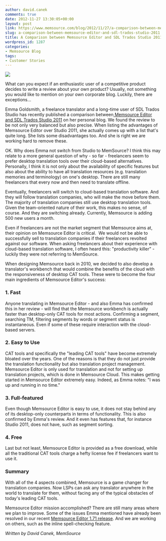 ```yaml
---
author: david.canek
comments: true
date: 2012-11-27 13:30:05+00:00
layout: post
link: https://www.memsource.com/blog/2012/11/27/a-comparison-between-memsource-editor-and-sdl-trados-studio-2011/
slug: a-comparison-between-memsource-editor-and-sdl-trados-studio-2011
title: A Comparison between Memsource Editor and SDL Trados Studio 2011
wordpress_id: 1287
categories:
- Memsource Blog
tags:
- Customer Stories
---
```


[![](/wp-content/uploads/2012/08/MemSource-Editor-medium.png)](http://www.memsource.com/download)

What can you expect if an enthusiastic user of a competitive product decides to write a review about your own product? Usually, not something you would like to mention on your own corporate blog. Luckily, there are exceptions...<!-- more -->

Emma Goldsmith, a freelance translator and a long-time user of SDL Trados Studio has recently published a comparison between[ Memsource Editor and SDL Trados Studio 2011](http://signsandsymptomsoftranslation.com/2012/11/09/memsource/) on her personal blog. We found the review to be not only very balanced but also precise. When listing the advantages of Memsource Editor over Studio 2011, she actually comes up with a list that's quite long. She lists some disadvantages too. And she is right we are working hard to remove these.

OK. Why does Emma not switch from Studio to MemSource? I think this may relate to a more general question of why - so far - freelancers seem to prefer desktop translation tools over their cloud-based alternatives. Personally, I think it is not only about the availability of specific features but also about the ability to have all translation resources (e.g. translation memories and terminology) on one's desktop. There are still many freelancers that every now and then need to translate offline.

Eventually, freelancers will switch to cloud-based translation software. And they will follow translation companies, who will make the move before them. The majority of translation companies still use desktop translation tools. Given the team-oriented nature of their work, this makes no sense, of course. And they are switching already. Currently, Memsource is adding 500 new users a month.

Even if freelancers are not the market segment that Memsource aims at, their opinion on Memsource Editor is critical.  We would not be able to successfully sell to translation companies if their freelancers revolted against our software. When asking freelancers about their experience with cloud-based translation software, I often heard this: "productivity killer" - luckily they were not referring to MemSource.

When designing Memsource back in 2010, we decided to also develop a translator's workbench that would combine the benefits of the cloud with the responsiveness of desktop CAT tools. These were to become the four main ingredients of Memsource Editor's success:


### 1. Fast


Anyone translating in Memsource Editor - and also Emma has confirmed this in her review - will find that the Memsource workbench is actually faster than desktop-only CAT tools for most actions. Confirming a segment, searching TM, filtering segments by words or segment status is instantaneous. Even if some of these require interaction with the cloud-based servers.


### 2. Easy to Use


CAT tools and specifically the "leading CAT tools" have become extremely bloated over the years. One of the reasons is that they do not just provide the translation functionality but also translation project management. Memsource Editor is only used for translation and not for setting up translation projects, which is done in Memsource Cloud. This makes getting started in Memsource Editor extremely easy. Indeed, as Emma notes: "I was up and running in no time."


### 3. Full-featured


Even though Memsource Editor is easy to use, it does not stay behind any of its desktop-only counterparts in terms of functionality. This is also confirmed by Emma's review. And it even has features that, for instance Studio 2011, does not have, such as segment sorting.


### 4. Free


Last but not least, Memsource Editor is provided as a free download, while all the traditional CAT tools charge a hefty license fee if freelancers want to use it.


### Summary


With all of the 4 aspects combined, Memsource is a game changer for translation companies. Now LSPs can ask any translator anywhere in the world to translate for them, without facing any of the typical obstacles of today's leading CAT tools.

Memsource Editor mission accomplished? There are still many areas where we plan to improve. Some of the issues Emma mentioned have already been resolved in our recent [Memsource Editor 1.71 release](/track-changes/). And we are working on others, such as the inline spell-checking feature.

_Written by David Canek, MemSource_
